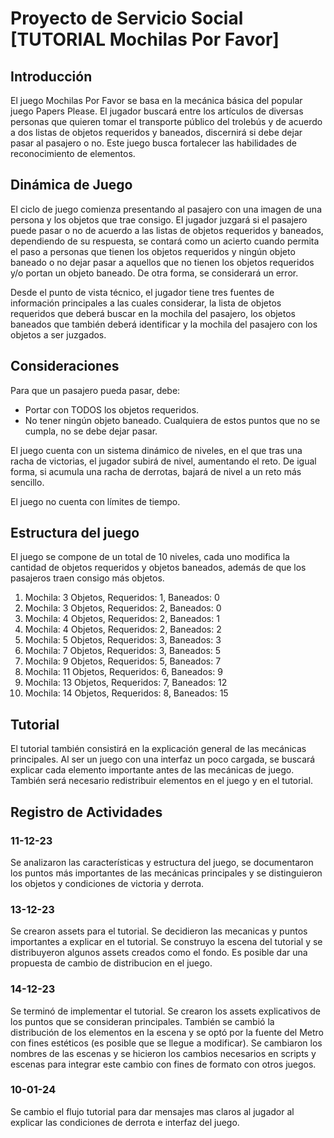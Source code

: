 # Proyecto de Servicio Social [TUTORIAL Mochilas Por Favor]

## Introducción
El juego Mochilas Por Favor se basa en la mecánica básica del popular juego Papers Please. El jugador buscará entre los artículos de diversas personas que quieren tomar el transporte público del trolebús y de acuerdo a dos listas de objetos requeridos y baneados, discernirá si debe dejar pasar al pasajero o no. Este juego busca fortalecer las habilidades de reconocimiento de elementos.

## Dinámica de Juego
El ciclo de juego comienza presentando al pasajero con una imagen de una persona y los objetos que trae consigo. El jugador juzgará si el pasajero puede pasar o no de acuerdo a las listas de objetos requeridos y baneados, dependiendo de su respuesta, se contará como un acierto cuando permita el paso a personas que tienen los objetos requeridos y ningún objeto baneado o no dejar pasar a aquellos que no tienen los objetos requeridos y/o portan un objeto baneado. De otra forma, se considerará un error.

Desde el punto de vista técnico, el jugador tiene tres fuentes de información principales a las cuales considerar, la lista de objetos requeridos que deberá buscar en la mochila del pasajero, los objetos baneados que también deberá identificar y la mochila del pasajero con los objetos a ser juzgados.

## Consideraciones
Para que un pasajero pueda pasar, debe:
* Portar con TODOS los objetos requeridos.
* No tener ningún objeto baneado.
Cualquiera de estos puntos que no se cumpla, no se debe dejar pasar.

El juego cuenta con un sistema dinámico de niveles, en el que tras una racha de victorias, el jugador subirá de nivel, aumentando el reto. De igual forma, si acumula una racha de derrotas, bajará de nivel a un reto más sencillo.

El juego no cuenta con límites de tiempo.

## Estructura del juego
El juego se compone de un total de 10 niveles, cada uno modifica la cantidad de objetos requeridos y objetos baneados, además de que los pasajeros traen consigo más objetos.

1. Mochila: 3 Objetos, Requeridos: 1, Baneados: 0
2. Mochila: 3 Objetos, Requeridos: 2, Baneados: 0
3. Mochila: 4 Objetos, Requeridos: 2, Baneados: 1
4. Mochila: 4 Objetos, Requeridos: 2, Baneados: 2
5. Mochila: 5 Objetos, Requeridos: 3, Baneados: 3
6. Mochila: 7 Objetos, Requeridos: 3, Baneados: 5
7. Mochila: 9 Objetos, Requeridos: 5, Baneados: 7
8. Mochila: 11 Objetos, Requeridos: 6, Baneados: 9
9. Mochila: 13 Objetos, Requeridos: 7, Baneados: 12
10. Mochila: 14 Objetos, Requeridos: 8, Baneados: 15

## Tutorial
El tutorial también consistirá en la explicación general de las mecánicas principales. Al ser un juego con una interfaz un poco cargada, se buscará explicar cada elemento importante antes de las mecánicas de juego. También será necesario redistribuir elementos en el juego y en el tutorial.

## Registro de Actividades

### 11-12-23
Se analizaron las características y estructura del juego, se documentaron los puntos más importantes de las mecánicas principales y se distinguieron los objetos y condiciones de victoria y derrota.

### 13-12-23
Se crearon assets para el tutorial. Se decidieron las mecanicas y puntos importantes a explicar en el tutorial. Se construyo la escena del tutorial y se distribuyeron algunos assets creados como el fondo. Es posible dar una propuesta de cambio de distribucion en el juego.

### 14-12-23
Se terminó de implementar el tutorial. Se crearon los assets explicativos de los puntos que se consideran principales. También se cambió la distribución de los elementos en la escena y se optó por la fuente del Metro con fines estéticos (es posible que se llegue a modificar). Se cambiaron los nombres de las escenas y se hicieron los cambios necesarios en scripts y escenas para integrar este cambio con fines de formato con otros juegos.

### 10-01-24
Se cambio el flujo tutorial para dar mensajes mas claros al jugador al explicar las condiciones de derrota e interfaz del juego.
